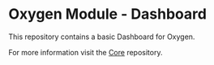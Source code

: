 # Oxygen Module - Dashboard

This repository contains a basic Dashboard for Oxygen.

For more information visit the [Core](https://github.com/oxygen-cms/core) repository.
